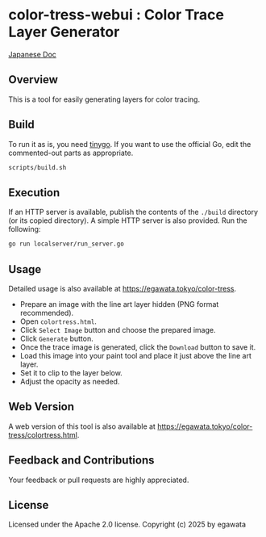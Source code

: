 # color-tress-webui : Color Trace Layer Generator

[Japanese Doc](README.md)

## Overview

This is a tool for easily generating layers for color tracing.

## Build

To run it as is, you need [tinygo](https://tinygo.org/).
If you want to use the official Go, edit the commented-out parts as appropriate.

~~~sh
scripts/build.sh
~~~

## Execution

If an HTTP server is available, publish the contents of the `./build` directory (or its copied directory).
A simple HTTP server is also provided.  Run the following:

~~~sh
go run localserver/run_server.go
~~~

## Usage

Detailed usage is also available at https://egawata.tokyo/color-tress.

- Prepare an image with the line art layer hidden (PNG format recommended).
- Open `colortress.html`.
- Click `Select Image` button and choose the prepared image.
- Click `Generate` button.
- Once the trace image is generated, click the `Download` button to save it.
- Load this image into your paint tool and place it just above the line art layer.
- Set it to clip to the layer below.
- Adjust the opacity as needed.

## Web Version

A web version of this tool is also available at https://egawata.tokyo/color-tress/colortress.html.

## Feedback and Contributions

Your feedback or pull requests are highly appreciated.

## License

Licensed under the Apache 2.0 license. Copyright (c) 2025 by egawata
